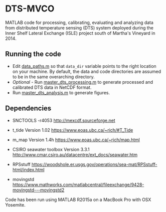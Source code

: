 # DTS-MVCO

MATLAB code for processing, calibrating, evaluating and analyzing data from
distributed temperature sensing (DTS) system deployed during the Inner Shelf
Lateral Exchange (ISLE) project south of Martha's Vineyard in 2014.

## Running the code
* Edit [data_paths.m](data_paths.m) so that `data_dir` variable points to the right location on your machine. By default, the data and code directories are assumed to be in the same overarching directory.
* *Optional* - Run [master_dts_processing.m](master_dts_processing.m) to generate processed and calibrated DTS data in NetCDF format.
* Run [master_dts_analysis.m](master_dts_analysis.m) to generate figures.

## Dependencies

* SNCTOOLS
-r4053
http://mexcdf.sourceforge.net

* t_tide
Version 1.02
https://www.eoas.ubc.ca/~rich/#T_Tide

* m_map
Version 1.4h
https://www.eoas.ubc.ca/~rich/map.html

* CSIRO seawater toolbox
Version 3.3.1
http://www.cmar.csiro.au/datacentre/ext_docs/seawater.htm

* RPSstuff
https://woodshole.er.usgs.gov/operations/sea-mat/RPSstuff-html/index.html

* movingstd
https://www.mathworks.com/matlabcentral/fileexchange/9428-movingstd---movingstd2

Code has been run using MATLAB R2015a on a MacBook Pro with OSX Yosemite.
